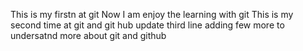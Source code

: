 This is my firstn at git Now I am enjoy the learning with git
This is my second time at git and git hub
update third line adding few more to undersatnd more about git and github
